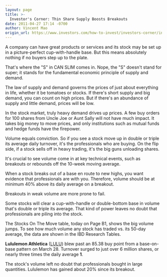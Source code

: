 ```yaml
---
layout: page
title: >-
  Investor's Corner: Thin Share Supply Boosts Breakouts
date: 2011-04-27 17:14 -0700
author: Vincent Mao
origin_url: https://www.investors.com/how-to-invest/investors-corner/investors-corner-thin-share-supply-boosts-breakouts/
---
```


A company can have great products or services and its stock may be set up in a picture-perfect cup-with-handle base. But this means absolutely nothing if no buyers step up to the plate.

That's where the "S" in CAN SLIM comes in. Nope, the "S" doesn't stand for super; it stands for the fundamental economic principle of supply and demand.

The law of supply and demand governs the prices of just about everything in life, whether it be tomatoes or stocks. If there's short supply and big demand, you can count on high prices. But if there's an abundance of supply and little demand, prices will be low.

In the stock market, truly heavy demand drives up prices. A few buy orders for 100 shares from Uncle Joe or Aunt Sally will not have much impact. It takes big money to move prices, and only institutions such as mutual funds and hedge funds have the firepower.

Volume equals conviction. So if you see a stock move up in double or triple its average daily turnover, it's the professionals who are buying. On the flip side, if a stock sells off in heavy trading, it's the big guns unloading shares.

It's crucial to see volume come in at key technical events, such as breakouts or rebounds off the 10-week moving average.

When a stock breaks out of a base en route to new highs, you want evidence that professionals are with you. Therefore, volume should be at minimum 40% above its daily average on a breakout.

Breakouts in weak volume are more prone to fail.

Some stocks will clear a cup-with-handle or double-bottom base in volume that's double or triple its average. That kind of power leaves no doubt that professionals are piling into the stock.

The Stocks On The Move table, today on Page B1, shows the big volume jumps. To see how much volume any stock has traded vs. its 50-day average, the data are shown in the IBD Research Tables.

**Lululemon Athletica** ([LULU](https://research.investors.com/quote.aspx?symbol=LULU)) blew past an 85.38 buy point from a base-on-base pattern on March 28. Turnover surged to just over 6 million shares, or nearly three times the daily average **1**.

The stock's volume left no doubt that professionals bought in large quantities. Lululemon has gained about 20% since its breakout.
